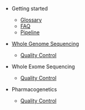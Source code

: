 - Getting started

  - [Glossary](src/glossary.md)
  - [FAQ](src/faq.md)
  - [Pipeline](src/pipeline.md)

- [Whole Genome Sequencing](src/wgs/overview.md)
  - [Quality Control](src/wgs/quality-control.md)

- Whole Exome Sequencing
  - [Quality Control](src/wes/quality-control.md)

- Pharmacogenetics
  - [Quality Control](src/pgx/quality-control.md)
